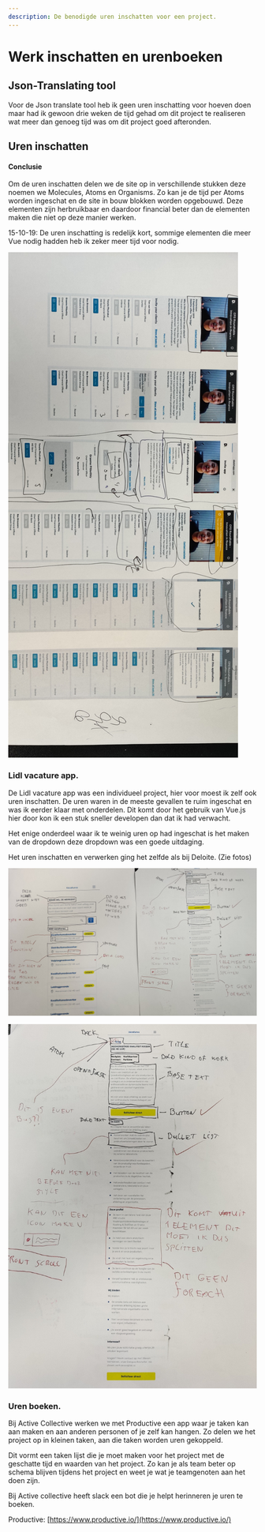 ```yaml
---
description: De benodigde uren inschatten voor een project.
---
```


# Werk inschatten en urenboeken

## Json-Translating tool

Voor de Json translate tool heb ik geen uren inschatting voor hoeven doen maar had ik gewoon drie weken de tijd gehad om dit project te realiseren wat meer dan genoeg tijd was om dit project goed afteronden.

## Uren inschatten

#### Conclusie

Om de uren inschatten delen we de site op in verschillende stukken deze noemen we Molecules, Atoms en Organisms. Zo kan je de tijd per Atoms worden ingeschat en de site in bouw blokken worden opgebouwd. Deze elementen zijn herbruikbaar en daardoor financial beter dan de elementen maken die niet op deze manier werken.

15-10-19: De uren inschatting is redelijk kort, sommige elementen die meer Vue nodig hadden heb ik zeker meer tijd voor nodig.

![Verdeling van de elementen op de site.](../.gitbook/assets/img_20191003_165147.jpg)

### Lidl vacature app.

De Lidl vacature app was een individueel project, hier voor moest ik zelf ook uren inschatten. De uren waren in de meeste gevallen te ruim ingeschat en was ik eerder klaar met onderdelen. Dit komt door het gebruik van Vue.js hier door kon ik een stuk sneller developen dan dat ik had verwacht.

Het enige onderdeel waar ik te weinig uren op had ingeschat is het maken van de dropdown deze dropdown was een goede uitdaging.

Het uren inschatten en verwerken ging het zelfde als bij Deloite. \(Zie fotos\)

![](../.gitbook/assets/img_20191118_103831__01.jpg)

![](../.gitbook/assets/img_20191118_102209__01.jpg)



### Uren boeken.

Bij Active Collective werken we met Productive een app waar je taken kan  aan maken en aan anderen personen of je zelf kan hangen. Zo delen we het project op in kleinen taken, aan die taken worden uren gekoppeld.

Dit vormt een taken lijst die je moet maken voor het project met de geschatte tijd en waarden van het project. Zo kan je als team beter op schema blijven tijdens het project en weet je wat je teamgenoten aan het doen zijn.

Bij Active collective heeft slack een bot die je helpt herinneren je uren te boeken.

Productive: [https://www.productive.io/](https://www.productive.io/)

